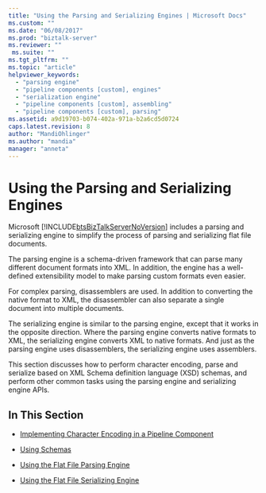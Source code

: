 ```yaml
---
title: "Using the Parsing and Serializing Engines | Microsoft Docs"
ms.custom: ""
ms.date: "06/08/2017"
ms.prod: "biztalk-server"
ms.reviewer: ""
 ms.suite: ""
ms.tgt_pltfrm: ""
ms.topic: "article"
helpviewer_keywords: 
  - "parsing engine"
  - "pipeline components [custom], engines"
  - "serialization engine"
  - "pipeline components [custom], assembling"
  - "pipeline components [custom], parsing"
ms.assetid: a9d19703-b074-402a-971a-b2a6cd5d0724
caps.latest.revision: 8
author: "MandiOhlinger"
ms.author: "mandia"
manager: "anneta"
---
```

# Using the Parsing and Serializing Engines
Microsoft [!INCLUDE[btsBizTalkServerNoVersion](../includes/btsbiztalkservernoversion-md.md)] includes a parsing and serializing engine to simplify the process of parsing and serializing flat file documents.  
  
 The parsing engine is a schema-driven framework that can parse many different document formats into XML. In addition, the engine has a well-defined extensibility model to make parsing custom formats even easier.  
  
 For complex parsing, disassemblers are used. In addition to converting the native format to XML, the disassembler can also separate a single document into multiple documents.  
  
 The serializing engine is similar to the parsing engine, except that it works in the opposite direction. Where the parsing engine converts native formats to XML, the serializing engine converts XML to native formats. And just as the parsing engine uses disassemblers, the serializing engine uses assemblers.  
  
 This section discusses how to perform character encoding, parse and serialize based on XML Schema definition language (XSD) schemas, and perform other common tasks using the parsing engine and serializing engine APIs.  
  
## In This Section  
  
-   [Implementing Character Encoding in a Pipeline Component](../core/implementing-character-encoding-in-a-pipeline-component.md)  
  
-   [Using Schemas](../core/using-schemas.md)  
  
-   [Using the Flat File Parsing Engine](../core/using-the-flat-file-parsing-engine.md)  
  
-   [Using the Flat File Serializing Engine](../core/using-the-flat-file-serializing-engine.md)